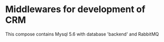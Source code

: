 # Middlewares for development of CRM

This compose contains Mysql 5.6 with database 'backend' and RabbitMQ 
